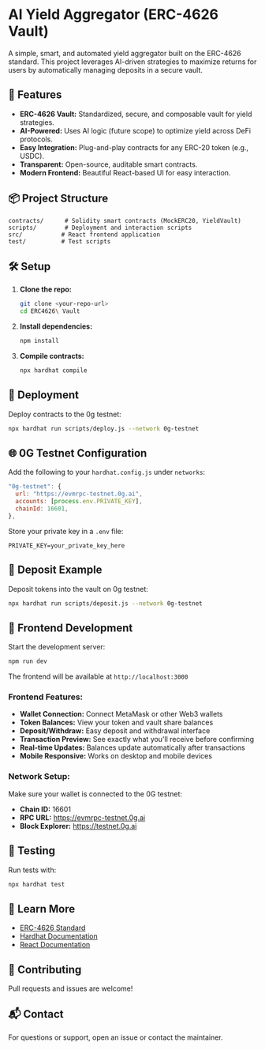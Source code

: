 # AI Yield Aggregator (ERC-4626 Vault)

A simple, smart, and automated yield aggregator built on the ERC-4626 standard. This project leverages AI-driven strategies to maximize returns for users by automatically managing deposits in a secure vault.

## 🚀 Features
- **ERC-4626 Vault:** Standardized, secure, and composable vault for yield strategies.
- **AI-Powered:** Uses AI logic (future scope) to optimize yield across DeFi protocols.
- **Easy Integration:** Plug-and-play contracts for any ERC-20 token (e.g., USDC).
- **Transparent:** Open-source, auditable smart contracts.
- **Modern Frontend:** Beautiful React-based UI for easy interaction.

## 📦 Project Structure
```
contracts/      # Solidity smart contracts (MockERC20, YieldVault)
scripts/        # Deployment and interaction scripts
src/           # React frontend application
test/          # Test scripts
```

## 🛠️ Setup
1. **Clone the repo:**
   ```sh
   git clone <your-repo-url>
   cd ERC4626\ Vault
   ```
2. **Install dependencies:**
   ```sh
   npm install
   ```
3. **Compile contracts:**
   ```sh
   npx hardhat compile
   ```

## 🚀 Deployment
Deploy contracts to the 0g testnet:
```sh
npx hardhat run scripts/deploy.js --network 0g-testnet
```

## 🌐 0G Testnet Configuration
Add the following to your `hardhat.config.js` under `networks`:
```js
"0g-testnet": {
  url: "https://evmrpc-testnet.0g.ai",
  accounts: [process.env.PRIVATE_KEY],
  chainId: 16601,
},
```
Store your private key in a `.env` file:
```
PRIVATE_KEY=your_private_key_here
```

## 💸 Deposit Example
Deposit tokens into the vault on 0g testnet:
```sh
npx hardhat run scripts/deposit.js --network 0g-testnet
```

## 🎨 Frontend Development
Start the development server:
```sh
npm run dev
```

The frontend will be available at `http://localhost:3000`

### Frontend Features:
- **Wallet Connection:** Connect MetaMask or other Web3 wallets
- **Token Balances:** View your token and vault share balances
- **Deposit/Withdraw:** Easy deposit and withdrawal interface
- **Transaction Preview:** See exactly what you'll receive before confirming
- **Real-time Updates:** Balances update automatically after transactions
- **Mobile Responsive:** Works on desktop and mobile devices

### Network Setup:
Make sure your wallet is connected to the 0G testnet:
- **Chain ID:** 16601
- **RPC URL:** https://evmrpc-testnet.0g.ai
- **Block Explorer:** https://testnet.0g.ai

## 🧪 Testing
Run tests with:
```sh
npx hardhat test
```

## 📖 Learn More
- [ERC-4626 Standard](https://eips.ethereum.org/EIPS/eip-4626)
- [Hardhat Documentation](https://hardhat.org/)
- [React Documentation](https://reactjs.org/)

## 🤝 Contributing
Pull requests and issues are welcome!

## 📬 Contact
For questions or support, open an issue or contact the maintainer.
